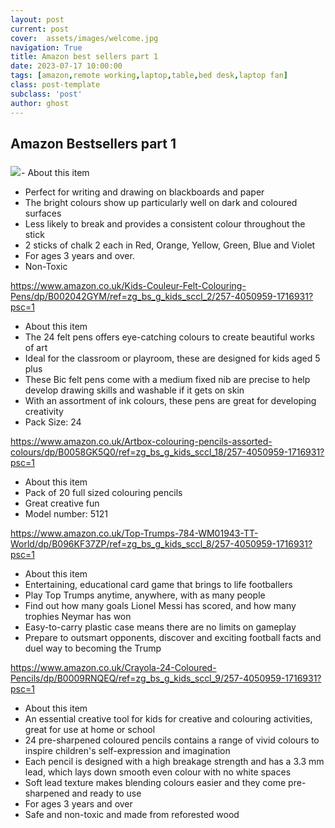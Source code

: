 ```yaml
---
layout: post
current: post
cover:  assets/images/welcome.jpg
navigation: True
title: Amazon best sellers part 1
date: 2023-07-17 10:00:00
tags: [amazon,remote working,laptop,table,bed desk,laptop fan]
class: post-template
subclass: 'post'
author: ghost
---
```


## Amazon Bestsellers part 1 


### 
<a href="https://www.amazon.co.uk/Crayola-281-Anti-Assorted-Chalk/dp/B0006TXE30?psc=1&linkCode=li2&tag=abdohesham93-21&linkId=d62dae597e3ac6078ec0b8dcaf815df3&language=en_GB&ref_=as_li_ss_il" target="_blank"><img border="0" src="//ws-eu.amazon-adsystem.com/widgets/q?_encoding=UTF8&ASIN=B0006TXE30&Format=_SL160_&ID=AsinImage&MarketPlace=GB&ServiceVersion=20070822&WS=1&tag=abdohesham93-21&language=en_GB" ></a><img src="https://ir-uk.amazon-adsystem.com/e/ir?t=abdohesham93-21&language=en_GB&l=li2&o=2&a=B0006TXE30" width="1" height="1" border="0" alt="" style="border:none !important; margin:0px !important;" />- About this item
- Perfect for writing and drawing on blackboards and paper
- The bright colours show up particularly well on dark and coloured surfaces
- Less likely to break and provides a consistent colour throughout the stick
- 2 sticks of chalk 2 each in Red, Orange, Yellow, Green, Blue and Violet
- For ages 3 years and over.
- Non-Toxic


https://www.amazon.co.uk/Kids-Couleur-Felt-Colouring-Pens/dp/B002042GYM/ref=zg_bs_g_kids_sccl_2/257-4050959-1716931?psc=1
- About this item
- The 24 felt pens offers eye-catching colours to create beautiful works of art
- Ideal for the classroom or playroom, these are designed for kids aged 5 plus
- These Bic felt pens come with a medium fixed nib are precise to help develop drawing skills and washable if it gets on skin
- With an assortment of ink colours, these pens are great for developing creativity
- Pack Size: 24

https://www.amazon.co.uk/Artbox-colouring-pencils-assorted-colours/dp/B0058GK5Q0/ref=zg_bs_g_kids_sccl_18/257-4050959-1716931?psc=1
- About this item
- Pack of 20 full sized colouring pencils
- Great creative fun
- Model number: 5121


https://www.amazon.co.uk/Top-Trumps-784-WM01943-TT-World/dp/B096KF37ZP/ref=zg_bs_g_kids_sccl_8/257-4050959-1716931?psc=1
- About this item
- Entertaining, educational card game that brings to life footballers
- Play Top Trumps anytime, anywhere, with as many people
- Find out how many goals Lionel Messi has scored, and how many trophies Neymar has won
- Easy-to-carry plastic case means there are no limits on gameplay
- Prepare to outsmart opponents, discover and exciting football facts and duel way to becoming the Trump


https://www.amazon.co.uk/Crayola-24-Coloured-Pencils/dp/B0009RNQEQ/ref=zg_bs_g_kids_sccl_9/257-4050959-1716931?psc=1
- About this item
- An essential creative tool for kids for creative and colouring activities, great for use at home or school
- 24 pre-sharpened coloured pencils contains a range of vivid colours to inspire children's self-expression and imagination
- Each pencil is designed with a high breakage strength and has a 3.3 mm lead, which lays down smooth even colour with no white spaces
- Soft lead texture makes blending colours easier and they come pre-sharpened and ready to use
- For ages 3 years and over
- Safe and non-toxic and made from reforested wood
